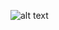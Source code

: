 
![alt text](https://github.com/ajirlbeck14/raw/master/Project/CattleTEC-PNG.png "Logo Title Text 1")
